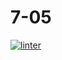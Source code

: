 # 7-05
[![linter](https://github.com/Rewa718/7-05/workflows/linter/badge.svg)](https://github.com/marketplace/actions/super-linter)